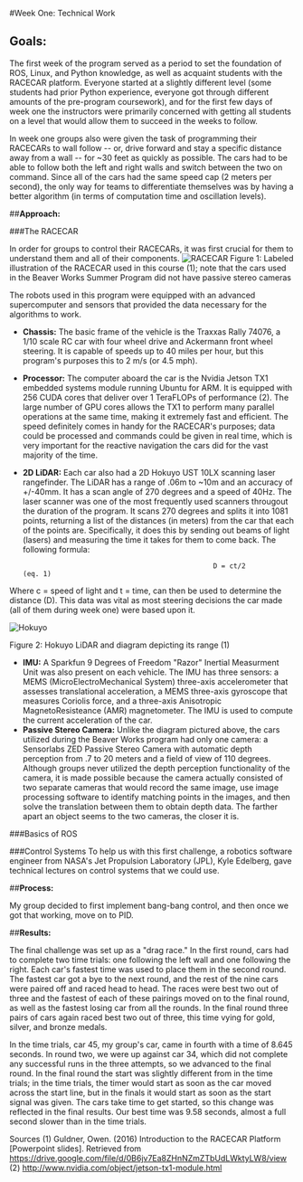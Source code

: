 #Week One: Technical Work


## Goals:

  The first week of the program served as a period to set the foundation of ROS, Linux, and Python
  knowledge, as well as acquaint students with the RACECAR platform. Everyone started at a slightly 
  different level (some students had prior Python experience, everyone got through different amounts
  of the pre-program coursework), and for the first few days of week one the instructors were 
  primarily concerned with getting all students on a level that would allow them to succeed in the 
  weeks to follow.
  
  In week one groups also were given the task of programming their RACECARs to wall follow -- or, 
  drive forward and stay a specific distance away from a wall -- for ~30 feet as quickly as possible. 
  The cars had to be able to follow both the left and right walls and switch between the two on 
  command. Since all of the cars had the same speed cap (2 meters per second), the only way 
  for teams to differentiate themselves was by having a better algorithm (in terms of computation 
  time and oscillation levels). 

##**Approach:**
  
###The RACECAR
      
In order for groups to control their RACECARs, it was first crucial for them to understand them and all of their components. 
![RACECAR](https://cloud.githubusercontent.com/assets/18174572/17645837/ae61aabe-617e-11e6-96b2-f528a82376e1.png)
Figure 1: Labeled illustration of the RACECAR used in this course (1); note that the cars used in the Beaver Works Summer Program did not have passive stereo cameras

The robots used in this program were equipped with an advanced supercomputer and sensors that provided the data necessary for the algorithms to work. 
  * **Chassis:** The basic frame of the vehicle is the Traxxas Rally 74076, a 1/10 scale RC car with four wheel drive and    Ackermann front wheel steering. It is capable of speeds up to 40 miles per hour, but this program's purposes this to 2 m/s (or 4.5 mph).
  * **Processor:** The computer aboard the car is the Nvidia Jetson TX1 embedded systems module running Ubuntu for ARM. It is equipped with 256 CUDA cores that deliver over 1 TeraFLOPs of performance (2). The large number of GPU cores allows the TX1 to perform many parallel operations at the same time, making it extremely fast and efficient. The speed definitely comes in handy for the RACECAR's purposes; data could be processed and commands could be given in real time, which is very important for the reactive navigation the cars did for the vast majority of the time. 
  * **2D LiDAR:** Each car also had a 2D Hokuyo UST 10LX scanning laser rangefinder. The LiDAR has a range of .06m to ~10m and an accuracy of +/-40mm. It has a scan angle of 270 degrees and a speed of 40Hz. The laser scanner was one of the most frequently used scanners througout the duration of the program. It scans 270 degrees and splits it into 1081 points, returning a list of the distances (in meters) from the car that each of the points are. Specifically, it does this by sending out beams of light (lasers) and measuring the time it takes for them to come back. The following formula:

                                                       D = ct/2                                                    (eq. 1)

Where c = speed of light and t = time, can then be used to determine the distance (D). This data was vital as most steering decisions the car made (all of them during week one) were based upon it. 
 
![Hokuyo](https://cloud.githubusercontent.com/assets/18174572/17646411/ba69fbc4-6195-11e6-8ebb-77e65e6b56e5.png)

Figure 2: Hokuyo LiDAR and diagram depicting its range (1)
  * **IMU:** A Sparkfun 9 Degrees of Freedom "Razor" Inertial Measurment Unit was also present on each vehicle. The IMU has three sensors: a MEMS (MicroElectroMechanical System) three-axis accelerometer that assesses translational acceleration, a MEMS three-axis gyroscope that measures Coriolis force, and a three-axis Anisotropic MagnetoResisteance (AMR) magnetometer. The IMU is used to compute the current acceleration of the car.
  * **Passive Stereo Camera:** Unlike the diagram pictured above, the cars utilized during the Beaver Works program had only one camera: a Sensorlabs ZED Passive Stereo Camera with automatic depth perception from .7 to 20 meters and a field of view of 110 degrees. Although groups never utilized the depth perception functionality of the camera, it is made possible because the camera actually consisted of two separate cameras that would record the same image, use image processing software to identify matching points in the images, and then solve the translation between them to obtain depth data. The farther apart an object seems to the two cameras, the closer it is. 

###Basics of ROS

 
  
###Control Systems
  To help us with this first challenge, a robotics software engineer from NASA's Jet Propulsion
  Laboratory (JPL), Kyle Edelberg, gave technical lectures on control systems that we could use.

##**Process:**
  
  My group decided to first implement bang-bang control, and then once we got that working, move on 
  to PID. 

##**Results:**
  
  The final challenge was set up as a "drag race." In the first round, cars had to complete two time 
  trials: one following the left wall and one following the right. Each car's fastest time was used 
  to place them in the second round. The fastest car got a bye to the next round, and the rest of the
  nine cars were paired off and raced head to head. The races were best two out of three and the 
  fastest of each of these pairings moved on to the final round, as well as the fastest losing car 
  from all the rounds. In the final round three pairs of cars again raced best two out of three, this
  time vying for gold, silver, and bronze medals.
  
  In the time trials, car 45, my group's car, came in fourth with a time of 8.645 seconds. In round
  two, we were up against car 34, which did not complete any successful runs in the three attempts, 
  so we advanced to the final round. In the final round the start was slightly different from in the
  time trials; in the time trials, the timer would start as soon as the car moved across the start 
  line, but in the finals it would start as soon as the start signal was given. The cars take time 
  to get started, so this change was reflected in the final results. Our best time was 9.58 seconds, 
  almost a full second slower than in the time trials. 

Sources 
(1) Guldner, Owen. (2016) Introduction to the RACECAR Platform [Powerpoint slides]. Retrieved from https://drive.google.com/file/d/0B6jv7Ea8ZHnNZmZTbUdLWktyLW8/view
(2) http://www.nvidia.com/object/jetson-tx1-module.html
